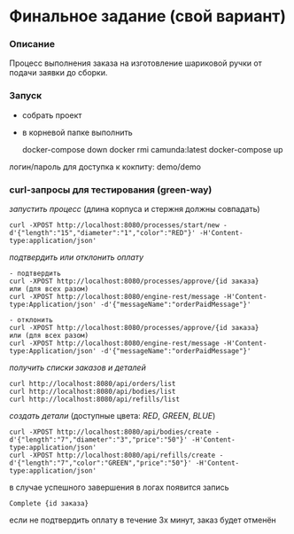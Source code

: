 # Финальное задание (свой вариант)

### Описание
Процесс выполнения заказа на изготовление шариковой ручки от подачи заявки до сборки.

### Запуск
- собрать проект
- в корневой папке выполнить


    docker-compose down
    docker rmi camunda:latest
    docker-compose up

логин/пароль для доступка к кокпиту: demo/demo

  
### curl-запросы для тестирования (green-way)

_запустить процесс_ (длина корпуса и стержня должны совпадать)

    curl -XPOST http://localhost:8080/processes/start/new -d'{"length":"15","diameter":"1","color":"RED"}' -H'Content-type:application/json'     

_подтвердить или отклонить оплату_

    - подтвердить
    curl -XPOST http://localhost:8080/processes/approve/{id заказа}
    или (для всех разом)
    curl -XPOST http://localhost:8080/engine-rest/message -H'Content-type:Application/json' -d'{"messageName":"orderPaidMessage"}'

    - отклонить
    curl -XPOST http://localhost:8080/processes/approve/{id заказа}
    или (для всех разом)
    curl -XPOST http://localhost:8080/engine-rest/message -H'Content-type:Application/json' -d'{"messageName":"orderPaidMessage"}'

_получить списки заказов и деталей_

    curl http://localhost:8080/api/orders/list
    curl http://localhost:8080/api/bodies/list
    curl http://localhost:8080/api/refills/list

_создать детали_ (доступные цвета: _RED_, _GREEN_, _BLUE_)

    curl -XPOST http://localhost:8080/api/bodies/create -d'{"length":"7","diameter":"3","price":"50"}' -H'Content-type:application/json'
    curl -XPOST http://localhost:8080/api/refills/create -d'{"length":"7","color":"GREEN","price":"50"}' -H'Content-type:application/json'

в случае успешного завершения в логах появится запись

    Complete {id заказа}

если не подтвердить оплату в течение 3х минут, заказ будет отменён